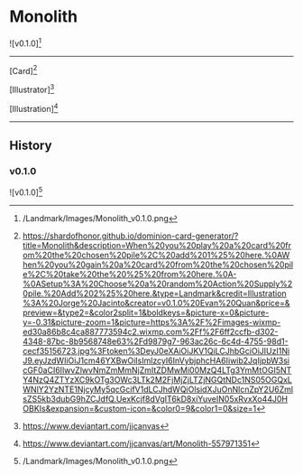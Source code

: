 # Monolith

![v0.1.0][^v0.1.0]

---

[Card][^Card]

[Illustrator][^Illustrator]

[Illustration][^Illustration]

---

## History

### v0.1.0

![v0.1.0][^v0.1.0]

[^v0.1.0]: /Landmark/Images/Monolith_v0.1.0.png
[^Card]: https://shardofhonor.github.io/dominion-card-generator/?title=Monolith&description=When%20you%20play%20a%20card%20from%20the%20chosen%20pile%2C%20add%201%25%20here.%0AWhen%20you%20gain%20a%20card%20from%20the%20chosen%20pile%2C%20take%20the%20%25%20from%20here.%0A-%0ASetup%3A%20Choose%20a%20random%20Action%20Supply%20pile.%20Add%202%25%20here.&type=Landmark&credit=Illustration%3A%20Jorge%20Jacinto&creator=v0.1.0%20Evan%20Quan&price=&preview=&type2=&color2split=1&boldkeys=&picture-x=0&picture-y=-0.31&picture-zoom=1&picture=https%3A%2F%2Fimages-wixmp-ed30a86b8c4ca887773594c2.wixmp.com%2Ff%2F6ff2ccfb-d302-4348-87bc-8b9568748e63%2Fd9879g7-963ac26c-6c4d-4755-98d1-cecf35156723.jpg%3Ftoken%3DeyJ0eXAiOiJKV1QiLCJhbGciOiJIUzI1NiJ9.eyJzdWIiOiJ1cm46YXBwOiIsImlzcyI6InVybjphcHA6Iiwib2JqIjpbW3sicGF0aCI6IlwvZlwvNmZmMmNjZmItZDMwMi00MzQ4LTg3YmMtOGI5NTY4NzQ4ZTYzXC9kOTg3OWc3LTk2M2FjMjZjLTZjNGQtNDc1NS05OGQxLWNlY2YzNTE1NjcyMy5qcGcifV1dLCJhdWQiOlsidXJuOnNlcnZpY2U6ZmlsZS5kb3dubG9hZCJdfQ.UexKcjf8dVgIT6kD8xiYuveIN05xRvxXo44J0HOBKIs&expansion=&custom-icon=&color0=9&color1=0&size=1
[^Illustrator]: https://www.deviantart.com/jjcanvas
[^Illustration]: https://www.deviantart.com/jjcanvas/art/Monolith-557971351
